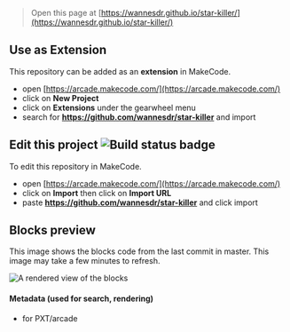  


> Open this page at [https://wannesdr.github.io/star-killer/](https://wannesdr.github.io/star-killer/)

## Use as Extension

This repository can be added as an **extension** in MakeCode.

* open [https://arcade.makecode.com/](https://arcade.makecode.com/)
* click on **New Project**
* click on **Extensions** under the gearwheel menu
* search for **https://github.com/wannesdr/star-killer** and import

## Edit this project ![Build status badge](https://github.com/wannesdr/star-killer/workflows/MakeCode/badge.svg)

To edit this repository in MakeCode.

* open [https://arcade.makecode.com/](https://arcade.makecode.com/)
* click on **Import** then click on **Import URL**
* paste **https://github.com/wannesdr/star-killer** and click import

## Blocks preview

This image shows the blocks code from the last commit in master.
This image may take a few minutes to refresh.

![A rendered view of the blocks](https://github.com/wannesdr/star-killer/raw/master/.github/makecode/blocks.png)

#### Metadata (used for search, rendering)

* for PXT/arcade
<script src="https://makecode.com/gh-pages-embed.js"></script><script>makeCodeRender("{{ site.makecode.home_url }}", "{{ site.github.owner_name }}/{{ site.github.repository_name }}");</script>
